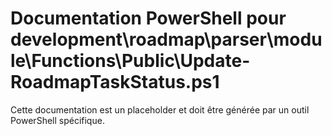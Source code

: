 # Documentation PowerShell pour development\roadmap\parser\module\Functions\Public\Update-RoadmapTaskStatus.ps1

Cette documentation est un placeholder et doit être générée par un outil PowerShell spécifique.
